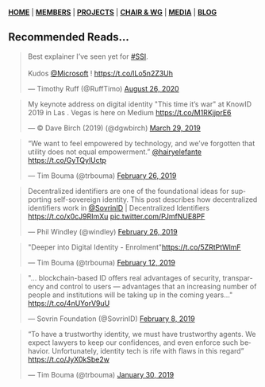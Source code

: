 [**HOME**](https://www.safbc.co.za) | [**MEMBERS**](/members/) | [**PROJECTS**](/projects/kyc) | [**CHAIR & WG**](/committees/) | [**MEDIA**](/media/) | [**BLOG**](/blog/)


## Recommended Reads...

<blockquote class="twitter-tweet"><p lang="en" dir="ltr">Best explainer I’ve seen yet for <a href="https://twitter.com/hashtag/SSI?src=hash&amp;ref_src=twsrc%5Etfw">#SSI</a>.<br><br>Kudos ⁦<a href="https://twitter.com/Microsoft?ref_src=twsrc%5Etfw">@Microsoft</a>⁩ ! <a href="https://t.co/lLo5n2Z3Uh">https://t.co/lLo5n2Z3Uh</a></p>&mdash; Timothy Ruff (@RuffTimo) <a href="https://twitter.com/RuffTimo/status/1298618160988340224?ref_src=twsrc%5Etfw">August 26, 2020</a></blockquote> <script async src="https://platform.twitter.com/widgets.js" charset="utf-8"></script>

<blockquote class="twitter-tweet" data-partner="tweetdeck"><p lang="en" dir="ltr">My keynote address on digital identity &quot;This time it’s war&quot; at KnowID 2019 in Las . Vegas is here on Medium <a href="https://t.co/M1RKjjprE6">https://t.co/M1RKjjprE6</a></p>&mdash; © Dave Birch (2019) (@dgwbirch) <a href="https://twitter.com/dgwbirch/status/1111665070700924928?ref_src=twsrc%5Etfw">March 29, 2019</a></blockquote>


<blockquote class="twitter-tweet" data-lang="en"><p lang="en" dir="ltr">“We want to feel empowered by technology, and we’ve forgotten that utility does not equal empowerment.” <a href="https://twitter.com/hairyelefante?ref_src=twsrc%5Etfw">@hairyelefante</a> <a href="https://t.co/GyTQylUctp">https://t.co/GyTQylUctp</a></p>&mdash; Tim Bouma (@trbouma) <a href="https://twitter.com/trbouma/status/1100230690279440389?ref_src=twsrc%5Etfw">February 26, 2019</a></blockquote>


<blockquote class="twitter-tweet" data-lang="en"><p lang="en" dir="ltr">Decentralized identifiers are one of the foundational ideas for supporting self-sovereign identity. This post describes how decentralized identifiers work in <a href="https://twitter.com/SovrinID?ref_src=twsrc%5Etfw">@SovrinID</a> | Decentralized Identifiers <a href="https://t.co/x0cJ9RImXu">https://t.co/x0cJ9RImXu</a> <a href="https://t.co/PJmfNUE8PF">pic.twitter.com/PJmfNUE8PF</a></p>&mdash; Phil Windley (@windley) <a href="https://twitter.com/windley/status/1100482947092746240?ref_src=twsrc%5Etfw">February 26, 2019</a></blockquote>


<blockquote class="twitter-tweet" data-lang="en"><p lang="en" dir="ltr">&quot;Deeper into Digital Identity - Enrolment&quot;<a href="https://t.co/5ZRtPtWlmF">https://t.co/5ZRtPtWlmF</a></p>&mdash; Tim Bouma (@trbouma) <a href="https://twitter.com/trbouma/status/1095299432118132737?ref_src=twsrc%5Etfw">February 12, 2019</a></blockquote>



<blockquote class="twitter-tweet" data-lang="en"><p lang="en" dir="ltr">&quot;... blockchain-based ID offers real advantages of security, transparency and control to users — advantages that an increasing number of people and institutions will be taking up in the coming years...&quot; <a href="https://t.co/4nUYorV9uU">https://t.co/4nUYorV9uU</a></p>&mdash; Sovrin Foundation (@SovrinID) <a href="https://twitter.com/SovrinID/status/1093965561548009472?ref_src=twsrc%5Etfw">February 8, 2019</a></blockquote>


<blockquote class="twitter-tweet" data-lang="en"><p lang="en" dir="ltr">“To have a trustworthy identity, we must have trustworthy agents. We expect lawyers to keep our confidences, and even enforce such behavior. Unfortunately, identity tech is rife with flaws in this regard”      <a href="https://t.co/JyX0kSbe2w">https://t.co/JyX0kSbe2w</a></p>&mdash; Tim Bouma (@trbouma) <a href="https://twitter.com/trbouma/status/1090443255077130242?ref_src=twsrc%5Etfw">January 30, 2019</a></blockquote>


<script async src="https://platform.twitter.com/widgets.js" charset="utf-8"></script>

